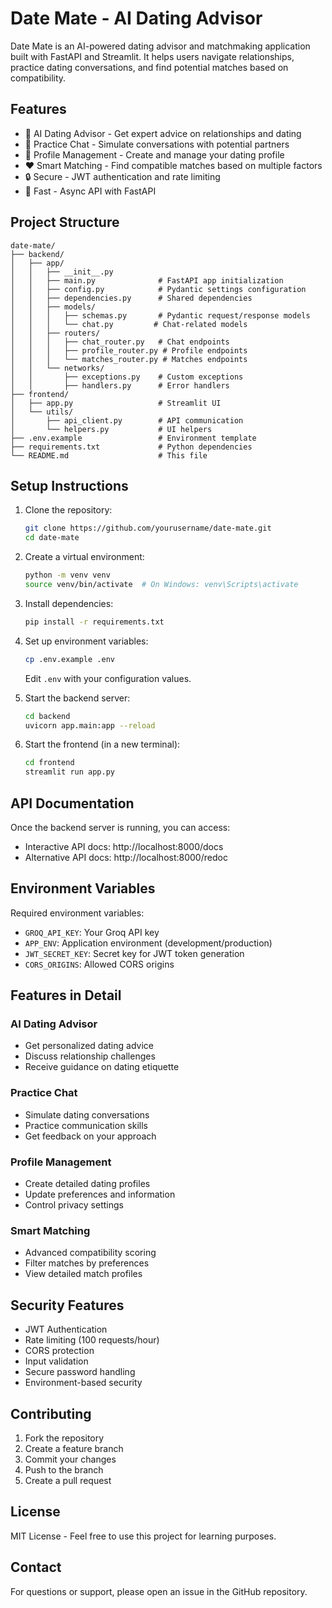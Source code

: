 # Date Mate - AI Dating Advisor

Date Mate is an AI-powered dating advisor and matchmaking application built with FastAPI and Streamlit. It helps users navigate relationships, practice dating conversations, and find potential matches based on compatibility.

## Features

- 💬 AI Dating Advisor - Get expert advice on relationships and dating
- 🤖 Practice Chat - Simulate conversations with potential partners
- 👥 Profile Management - Create and manage your dating profile
- ❤️ Smart Matching - Find compatible matches based on multiple factors
- 🔒 Secure - JWT authentication and rate limiting
- 🚀 Fast - Async API with FastAPI

## Project Structure

```
date-mate/
├── backend/
│   ├── app/
│   │   ├── __init__.py
│   │   ├── main.py              # FastAPI app initialization
│   │   ├── config.py            # Pydantic settings configuration
│   │   ├── dependencies.py      # Shared dependencies
│   │   ├── models/
│   │   │   ├── schemas.py       # Pydantic request/response models
│   │   │   └── chat.py         # Chat-related models
│   │   ├── routers/
│   │   │   ├── chat_router.py   # Chat endpoints
│   │   │   ├── profile_router.py # Profile endpoints
│   │   │   └── matches_router.py # Matches endpoints
│   │   └── networks/
│   │       ├── exceptions.py    # Custom exceptions
│   │       ├── handlers.py      # Error handlers
├── frontend/
│   ├── app.py                   # Streamlit UI
│   └── utils/
│       ├── api_client.py        # API communication
│       └── helpers.py           # UI helpers
├── .env.example                 # Environment template
├── requirements.txt             # Python dependencies
└── README.md                    # This file
```

## Setup Instructions

1. Clone the repository:
   ```bash
   git clone https://github.com/yourusername/date-mate.git
   cd date-mate
   ```

2. Create a virtual environment:
   ```bash
   python -m venv venv
   source venv/bin/activate  # On Windows: venv\Scripts\activate
   ```

3. Install dependencies:
   ```bash
   pip install -r requirements.txt
   ```

4. Set up environment variables:
   ```bash
   cp .env.example .env
   ```
   Edit `.env` with your configuration values.

5. Start the backend server:
   ```bash
   cd backend
   uvicorn app.main:app --reload
   ```

6. Start the frontend (in a new terminal):
   ```bash
   cd frontend
   streamlit run app.py
   ```

## API Documentation

Once the backend server is running, you can access:
- Interactive API docs: http://localhost:8000/docs
- Alternative API docs: http://localhost:8000/redoc

## Environment Variables

Required environment variables:
- `GROQ_API_KEY`: Your Groq API key
- `APP_ENV`: Application environment (development/production)
- `JWT_SECRET_KEY`: Secret key for JWT token generation
- `CORS_ORIGINS`: Allowed CORS origins

## Features in Detail

### AI Dating Advisor
- Get personalized dating advice
- Discuss relationship challenges
- Receive guidance on dating etiquette

### Practice Chat
- Simulate dating conversations
- Practice communication skills
- Get feedback on your approach

### Profile Management
- Create detailed dating profiles
- Update preferences and information
- Control privacy settings

### Smart Matching
- Advanced compatibility scoring
- Filter matches by preferences
- View detailed match profiles

## Security Features

- JWT Authentication
- Rate limiting (100 requests/hour)
- CORS protection
- Input validation
- Secure password handling
- Environment-based security

## Contributing

1. Fork the repository
2. Create a feature branch
3. Commit your changes
4. Push to the branch
5. Create a pull request

## License

MIT License - Feel free to use this project for learning purposes.

## Contact

For questions or support, please open an issue in the GitHub repository.
